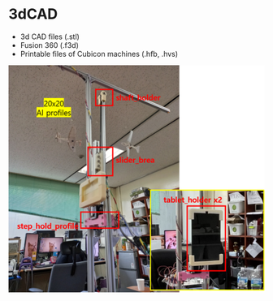 # 3dCAD
- 3d CAD files (.stl)
- Fusion 360 (.f3d)
- Printable files of Cubicon machines (.hfb, .hvs)

![Structure](./Structure.png)
